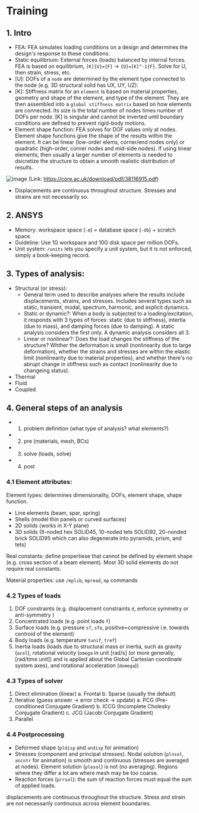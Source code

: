 # Training

## 1. Intro
- FEA: FEA simulates loading conditions on a design and determines the design's response to these conditions.
- Static equilibrium: External forces (loads) balanced by internal forces. FEA is based on equilibrium, `[K]{U}={F}` -> `{U}=[K]^-1{F}`. Solve for U, then strain, stress, etc.
- [U]: DOFs of a `node` are determined by the element type connected to the node (e.g. 3D structural solid has UX, UY, UZ).
- [K]: Stiffness matrix for an `element` is based on material properties, geometry and shape of the element, and type of the element. They are then assembled into a `global stiffness matrix` based on how elements are connected. Its size is the total number of nodes times number of DOFs per node. [K] is singular and cannot be inverted until boundary conditions are defined to prevent rigid-body motions. 
- Element shape function: FEA solves for DOF values only at nodes. Element shape functions give the shape of the results within the element. It can be linear (low-order elems, corner/end nodes only) or quadratic (high-order, corner nodes and mid-side nodes). If using linear elements, then usually a larger number of elements is needed to dsicretize the structure to obtain a smooth realistic distribution of results. 

![image](https://user-images.githubusercontent.com/96508769/174611894-4b3b2562-6e25-498f-95c0-e1d74a432b19.png)
(Link: https://core.ac.uk/download/pdf/38116915.pdf)

- Displacements are continuous throughout structure. Stresses and strains are not necessarily so.

## 2. ANSYS
- Memory: workspace space (`-m`) = database space (`-db`) + scratch space.
- Guideline: Use 1G workspace and 10G disk space per million DOFs.
- Unit system: `/units` lets you specify a unit system, but it is not enforced, simply a book-keeping record.


## 3. Types of analysis:
* Structural (or stress):
  * General term used to describe analyses where the results include displacements, strains, and stresses. Includes several types such as static, transient, modal, spectrum, harmonic, and explicit dynamics.  
  * Static or dynamic?: When a body is subjected to a loading/excitation, it responds with 3 types of forces: static (due to stiffness), intertia (due to mass), and damping forces (due to damping). A static analysis considers the first only. A dynamic analysis considers all 3.
  * Linear or nonlinear?: Does the load changes the stiffness of the structure? Whther the deformation is small (nonlinearity due to large deformation), whether the strains and stresses are within the elastic limit (nonlinearity due to material properties), and whether there's no abrupt change in stiffness such as contact (nonlinearity due to changeing status).
* Thermal
* Fluid
* Coupled

## 4. General steps of an analysis
- 1. problem definition (what type of analysis? what elements?)
- 2. pre (materials, mesh, BCs)
- 3. solve (loads, solve)
- 4. post


### 4.1 Element attributes:
Element types: determines dimensionality, DOFs, element shape, shape function.
  - Line elements (beam, spar, spring)
  - Shells (model thin panels or curved surfaces)
  - 2D solids (works in X-Y plane)
  - 3D solids (8-noded hex SOLID45, 10-noded tets SOLID92, 20-nonded brick SOLID95 which can also degenerate into pyramids, prism, and tets)

Real constants: define propertiese that cannot be defined by element shape (e.g. cross section of a beam element). Most 3D solid elements do not require real constants.

Material properties: use `/mplib`, `mpread`, `mp` commands


### 4.2 Types of loads
1. DOF constraints (e.g. displacement constraints `d`, enforce symmetry or anti-symmetry )
2. Concentrated loads (e.g. point loads `f`)
3. Surface loads (e.g. pressure `sf`, `sfe`, positive=compressive i.e. towards centroid of the element)
4. Body loads (e.g. temperature `tunif`, `tref`)
5. Inertia loads (loads due to structural mass or inertia, such as gravity (`acel`), rotational velocity (`omega` in unit [rad/s] (or more generally, [rad/time unit]) and is applied about the Global Cartesian coordinate system axes), and rotational acceleration (`domega`))


### 4.3 Types of solver
1. Direct elimination (linear)
   a. Frontal
   b. Sparse (usually the default)
2. Iterative (guess answer -> error check -> update)
   a. PCG (Pre-conditioned Conjugate Gradient)
   b. ICCG (Incomplete Cholesky Conjugate Gradient)
   c. JCG (Jacobi Conjugate Gradient)
3. Parallel 


### 4.4 Postprocessing
  - Deformed shape (`pldisp` and `andisp` for animation)
  - Stresses (component and principal stresses). Nodal solution (`plnsol`, `ancntr` for animation) is smooth and continuous (stresses are averaged at nodes). Element solution (`plesol`) is not (no averaging). Regions where they differ a lot are where mesh may be too coarse.
  - Reaction forces (`prrsol`): the sum of reaction forces must equal the sum of applied loads.

displacements are continuous throughout the structure. Stress and strain are not necessarily continuous across element boundaries.
